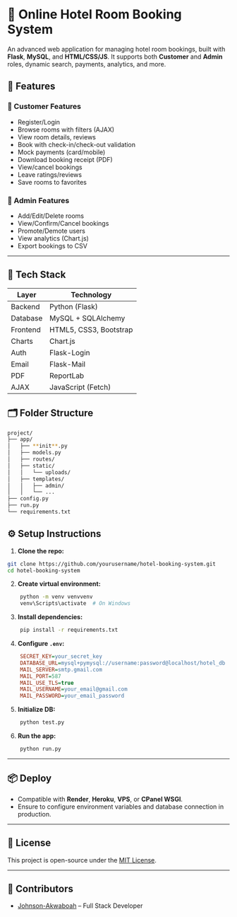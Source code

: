 # 🏨 Online Hotel Room Booking System

An advanced web application for managing hotel room bookings, built with **Flask**, **MySQL**, and **HTML/CSS/JS**. It supports both **Customer** and **Admin** roles, dynamic search, payments, analytics, and more.

## 🚀 Features

### 👤 Customer Features

- Register/Login
- Browse rooms with filters (AJAX)
- View room details, reviews
- Book with check-in/check-out validation
- Mock payments (card/mobile)
- Download booking receipt (PDF)
- View/cancel bookings
- Leave ratings/reviews
- Save rooms to favorites

### 🔧 Admin Features

- Add/Edit/Delete rooms
- View/Confirm/Cancel bookings
- Promote/Demote users
- View analytics (Chart.js)
- Export bookings to CSV

---

## 🧰 Tech Stack

| Layer      | Technology         |
|------------|--------------------|
| Backend    | Python (Flask)     |
| Database   | MySQL + SQLAlchemy |
| Frontend   | HTML5, CSS3, Bootstrap |
| Charts     | Chart.js           |
| Auth       | Flask-Login        |
| Email      | Flask-Mail         |
| PDF        | ReportLab          |
| AJAX       | JavaScript (Fetch) |

## 🗂 Folder Structure

```bash
project/
├── app/
│   ├── **init**.py
│   ├── models.py
│   ├── routes/
│   ├── static/
│   │   └── uploads/
│   ├── templates/
│   │   ├── admin/
│   │   └── ...
├── config.py
├── run.py
└── requirements.txt

```

## ⚙️ Setup Instructions

1. **Clone the repo:**

```bash
git clone https://github.com/yourusername/hotel-booking-system.git
cd hotel-booking-system
```

2. **Create virtual environment:**

```bash
    python -m venv venvvenv
    venv\Scripts\activate  # On Windows
```

3. **Install dependencies:**

```bash
    pip install -r requirements.txt
```

4. **Configure `.env`:**

```ini
    SECRET_KEY=your_secret_key
    DATABASE_URL=mysql+pymysql://username:password@localhost/hotel_db
    MAIL_SERVER=smtp.gmail.com
    MAIL_PORT=587
    MAIL_USE_TLS=true
    MAIL_USERNAME=your_email@gmail.com
    MAIL_PASSWORD=your_email_password
```

5. **Initialize DB:**

```bash
    python test.py
```

6. **Run the app:**

```bash
    python run.py
```

---

## 📦 Deploy

- Compatible with **Render**, **Heroku**, **VPS**, or **CPanel WSGI**.
- Ensure to configure environment variables and database connection in production.

---

## 📄 License

This project is open-source under the [MIT License](LICENSE).

---

## 🙌 Contributors

- [Johnson-Akwaboah](https://github.com/) – Full Stack Developer
